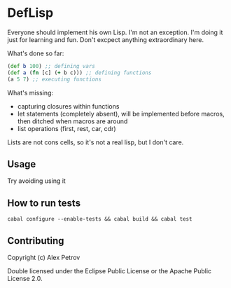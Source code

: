 # DefLisp

Everyone should implement his own Lisp. I'm not an exception. I'm doing it
just for learning and fun. Don't excpect anything extraordinary here.

What's done so far:

```clj
(def b 100) ;; defining vars
(def a (fn [c] (+ b c))) ;; defining functions
(a 5 7) ;; executing functions
```

What's missing:

  * capturing closures within functions
  * let statements (completely absent), will be implemented before macros, then ditched
    when macros are around
  * list operations (first, rest, car, cdr)

Lists are not cons cells, so it's not a real lisp, but I don't care.

## Usage

Try avoiding using it

## How to run tests

```
cabal configure --enable-tests && cabal build && cabal test
```

## Contributing

Copyright (c) Alex Petrov

Double licensed under the Eclipse Public License or the Apache Public License 2.0.
